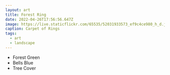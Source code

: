 ```yaml
---
layout: art
title: Forest Ring
date: 2022-04-26T17:56:56.647Z
image: https://live.staticflickr.com/65535/52031933573_ef9c4ce980_h_d.jpg
caption: Carpet of Rings
tags:
  - art
  - landscape
---
```

* Forest Green
* Bells Blue
* Tree Cover